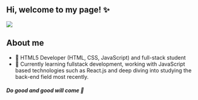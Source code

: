 ## Hi, welcome to my page! ✨
<img src="https://i.imgur.com/FVcz1Hf.png"/>

## About me
- 📖 HTML5 Developer (HTML, CSS, JavaScript) and full-stack student
- 🌱 Currently learning fullstack development, working with JavaScript based technologies such as React.js and deep diving into studying the back-end field most recently.
<h5> Do good and good will come 🙏</h5>
